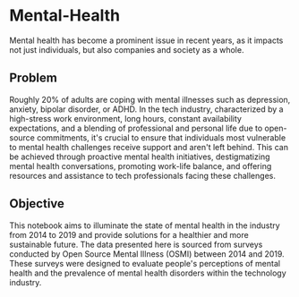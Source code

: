 # Mental-Health
Mental health has become a prominent issue in recent years, as it impacts not just individuals, but also companies and society as a whole.
## Problem
Roughly 20% of adults are coping with mental illnesses such as depression, anxiety, bipolar disorder, or ADHD. In the tech industry, characterized by a high-stress work environment, long hours, constant availability expectations, and a blending of professional and personal life due to open-source commitments, it's crucial to ensure that individuals most vulnerable to mental health challenges receive support and aren't left behind. This can be achieved through proactive mental health initiatives, destigmatizing mental health conversations, promoting work-life balance, and offering resources and assistance to tech professionals facing these challenges.
## Objective
This notebook aims to illuminate the state of mental health in the industry from 2014 to 2019 and provide solutions for a healthier and more sustainable future.  The data presented here is sourced from surveys conducted by Open Source Mental Illness (OSMI) between 2014 and 2019.
These surveys were designed to evaluate people's perceptions of mental health and the prevalence of mental health disorders within the technology industry.
